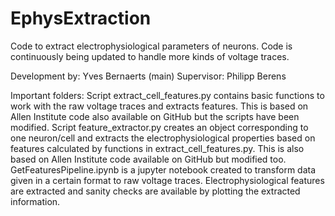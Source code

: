 # EphysExtraction
Code to extract electrophysiological parameters of neurons. Code is continuously being updated to handle more kinds of voltage traces.

Development by: Yves Bernaerts (main)
Supervisor: Philipp Berens


Important folders: 
Script extract_cell_features.py contains basic functions to work with the raw voltage traces and extracts features. This is based on Allen Institute code also available on GitHub but the scripts have been modified.
Script feature_extractor.py creates an object corresponding to one neuron/cell and extracts the electrophysiological properties based on features calculated by functions in extract_cell_features.py. This is also based on Allen Institute code available on GitHub but modified too.
GetFeaturesPipeline.ipynb is a jupyter notebook created to transform data given in a certain format to raw voltage traces. Electrophysiological features are extracted and sanity checks are available by plotting the extracted information.
